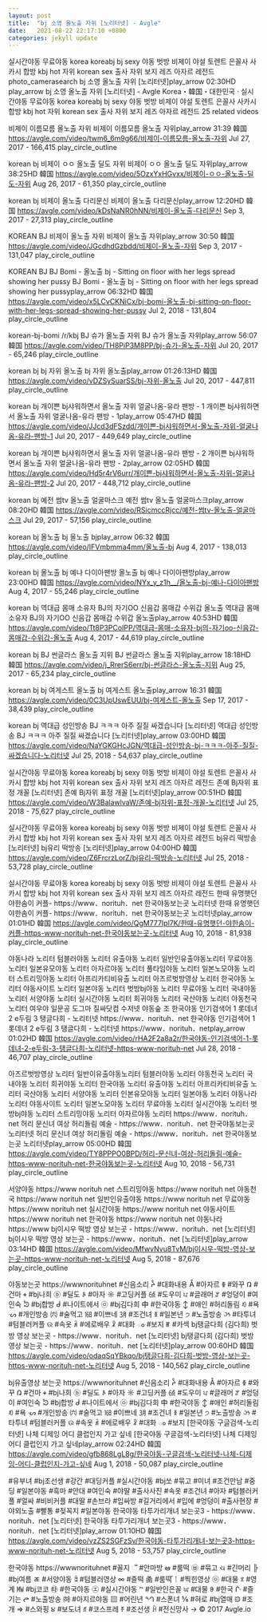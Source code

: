 ```yaml
---
layout: post
title:  "bj 소영 올노출 자위 [노리터넷] - Avgle"
date:   2021-08-22 22:17:10 +0800
categories: jekyll update
---
```


실시간야동 무료야동 korea koreabj bj sexy 야동 벗방 비제이 야설 토렌트 은꼴사 사카시 합방 kbj hot 자위 korean sex 출사 자위 보지 레즈 아자르 레전드
photo_camerasearch
bj 소영 올노출 자위 [노리터넷]play_arrow 02:30HD
play_arrow
bj 소영 올노출 자위 [노리터넷] - Avgle
Korea・韓国・대한민국 · 실시간야동 무료야동 korea koreabj bj sexy 야동 벗방 비제이 야설 토렌트 은꼴사 사카시 합방 kbj hot 자위 korean sex 출사 자위 보지 레즈 아자르 레전드
25 related videos

비제이 이름모름 올노출 자위
비제이 이름모름 올노출 자위play_arrow 31:39
韓国 https://avgle.com/video/twm6_6m9g66/비제이-이름모름-올노출-자위
Jul 27, 2017 - 166,415 play_circle_outline

korean bj
비제이 ㅇㅇ 올노출 딜도 자위
비제이 ㅇㅇ 올노출 딜도 자위play_arrow 38:25HD
韓国 https://avgle.com/video/5OzxYxHGvxx/비제이-ㅇㅇ-올노출-딜도-자위
Aug 26, 2017 - 61,350 play_circle_outline

korean bj
비제이 올노출 다리문신
비제이 올노출 다리문신play_arrow 12:20HD
韓国 https://avgle.com/video/kDsNaNR0hNN/비제이-올노출-다리문신
Sep 3, 2017 - 27,313 play_circle_outline

KOREAN BJ
비제이 올노출 자위
비제이 올노출 자위play_arrow 30:50
韓国 https://avgle.com/video/JGcdhdGzbdd/비제이-올노출-자위
Sep 3, 2017 - 131,047 play_circle_outline

KOREAN BJ
BJ Bomi - 올노출 bj - Sitting on floor with her legs spread showing her pussy
BJ Bomi - 올노출 bj - Sitting on floor with her legs spread showing her pussyplay_arrow 06:32HD
韓国 https://avgle.com/video/x5LCvCKNiCx/bj-bomi-올노출-bj-sitting-on-floor-with-her-legs-spread-showing-her-pussy
Jul 2, 2018 - 131,804 play_circle_outline

korean-bj-bomi /r/kbj
BJ 슈가 올노출 자위
BJ 슈가 올노출 자위play_arrow 56:07
韓国 https://avgle.com/video/TH8PiP3M8PP/bj-슈가-올노출-자위
Jul 20, 2017 - 65,246 play_circle_outline

korean bj
bj 자위 올노출
bj 자위 올노출play_arrow 01:26:13HD
韓国 https://avgle.com/video/vDZSySuarSS/bj-자위-올노출
Jul 20, 2017 - 447,811 play_circle_outline

korean bj
개이쁜 bj샤워하면서 올노출 자위 얼굴나옴-유라 팬방 - 1
개이쁜 bj샤워하면서 올노출 자위 얼굴나옴-유라 팬방 - 1play_arrow 05:47HD
韓国 https://avgle.com/video/JJcd3dFSzdd/개이쁜-bj샤워하면서-올노출-자위-얼굴나옴-유라-팬방-1
Jul 20, 2017 - 449,649 play_circle_outline

korean bj
개이쁜 bj샤워하면서 올노출 자위 얼굴나옴-유라 팬방 - 2
개이쁜 bj샤워하면서 올노출 자위 얼굴나옴-유라 팬방 - 2play_arrow 02:05HD
韓国 https://avgle.com/video/Hd5r4rV6urr/개이쁜-bj샤워하면서-올노출-자위-얼굴나옴-유라-팬방-2
Jul 20, 2017 - 448,712 play_circle_outline

korean bj
예전 썸tv 올노출 얼굴마스크
예전 썸tv 올노출 얼굴마스크play_arrow 08:20HD
韓国 https://avgle.com/video/RSicmccRjcc/예전-썸tv-올노출-얼굴마스크
Jul 29, 2017 - 57,156 play_circle_outline

korean bj
올노출 bj
올노출 bjplay_arrow 06:32
韓国 https://avgle.com/video/IFVmbmma4mm/올노출-bj
Aug 4, 2017 - 138,013 play_circle_outline

korean bj
올노출 bj 예나 다이아팬방
올노출 bj 예나 다이아팬방play_arrow 23:00HD
韓国 https://avgle.com/video/NYx_y_z1h__/올노출-bj-예나-다이아팬방
Aug 4, 2017 - 55,246 play_circle_outline

korean bj
역대급 몸매 소유자 BJ의 자기OO 신음갑 몸매갑 수위갑 올노출
역대급 몸매 소유자 BJ의 자기OO 신음갑 몸매갑 수위갑 올노출play_arrow 40:53HD
韓国 https://avgle.com/video/Tt8P3PCoIPP/역대급-몸매-소유자-bj의-자기oo-신음갑-몸매갑-수위갑-올노출
Aug 4, 2017 - 44,619 play_circle_outline

korean bj
BJ 썬글라스 올노출 지위
BJ 썬글라스 올노출 지위play_arrow 18:18HD
韓国 https://avgle.com/video/j_RrerS6err/bj-썬글라스-올노출-지위
Aug 25, 2017 - 65,234 play_circle_outline

korean bj
bj 여게스트 올노출
bj 여게스트 올노출play_arrow 16:31
韓国 https://avgle.com/video/0C3UpUswEUU/bj-여게스트-올노출
Sep 17, 2017 - 38,439 play_circle_outline

korean bj
역대급 성인방송 BJ ㅋㅋㅋ 아주 질질 싸겠습니다 [노리터넷]
역대급 성인방송 BJ ㅋㅋㅋ 아주 질질 싸겠습니다 [노리터넷]play_arrow 03:00HD
韓国 https://avgle.com/video/NaYGKGHcJGN/역대급-성인방송-bj-ㅋㅋㅋ-아주-질질-싸겠습니다-노리터넷
Jul 25, 2018 - 54,637 play_circle_outline

실시간야동 무료야동 korea koreabj bj sexy 야동 벗방 비제이 야설 토렌트 은꼴사 사카시 합방 kbj hot 자위 korean sex 출사 자위 보지 레즈 아자르 레전드
존예 Bj자위 표정 개꼴 [노리터넷]
존예 Bj자위 표정 개꼴 [노리터넷]play_arrow 00:51HD
韓国 https://avgle.com/video/W3BalawlvaW/존예-bj자위-표정-개꼴-노리터넷
Jul 25, 2018 - 75,627 play_circle_outline

실시간야동 무료야동 korea koreabj bj sexy 야동 벗방 비제이 야설 토렌트 은꼴사 사카시 합방 kbj hot 자위 korean sex 출사 자위 보지 레즈 아자르 레전드
bj유리 떡방송 [노리터넷]
bj유리 떡방송 [노리터넷]play_arrow 04:00HD
韓国 https://avgle.com/video/Z6FrcrzLorZ/bj유리-떡방송-노리터넷
Jul 25, 2018 - 53,728 play_circle_outline

실시간야동 무료야동 korea koreabj bj sexy 야동 벗방 비제이 야설 토렌트 은꼴사 사카시 합방 kbj hot 자위 korean sex 출사 자위 보지 레즈 아자르 레전드
한때 유명햇던 야한솜이 커플- https://www．norituh．net 한국야동보는곳 노리터넷
한때 유명햇던 야한솜이 커플- https://www．norituh．net  한국야동보는곳 노리터넷play_arrow 01:01HD
韓国 https://avgle.com/video/QgM777Ipl7K/한때-유명햇던-야한솜이-커플-https-www-norituh-net-한국야동보는곳-노리터넷
Aug 10, 2018 - 81,938 play_circle_outline

야동나라 노리터 텀블러야동 노리터 유출야동 노리터 일반인유출야동노리터 무료야동 노리터 일본유모야동 노리터 아자르야동 노리터 풀타임야동 노리터 일본노모야동 노리터 스트리밍야동 노리터 아프리카티비유출 노리터 아즈르벗방영상 노리터 한국야동 노리터 야동사이트 노리터 일본야동 노리터 벗방bj야동 노리터 무료야동 노리터 국내야동 노리터 서양야동 노리터 실시간야동 노리터 희귀야동 노리터 국산야동 노리터 야동천국 노리터 여우야 일문공 도그마 질싸닷컴 수저넷 야동숲 조
한국야동 인기검색어 1 롯데녀 2 e두림 3 탱글다희 - 노리터넷 https://www．norituh．net
한국야동 인기검색어 1 롯데녀 2 e두림 3 탱글다희 - 노리터넷 https://www．norituh．netplay_arrow 01:02HD
韓国 https://avgle.com/video/rHA2F2a8a2r/한국야동-인기검색어-1-롯데녀-2-e두림-3-탱글다희-노리터넷-https-www-norituh-net
Jul 28, 2018 - 46,707 play_circle_outline

아즈르벗방영상 노리터 일반이유출야동노리터 텀블러야동 노리터 야동천국 노리터 국내야동 노리터 희귀야동 노리터 한국야동 노리터 유출야동 노리터 아프리카티비유출 노리터 국산야동 노리터 서양야동 노리터 인본유모야동 노리터 일본야동 노리터 야동나라 노리터 야동사이트 노리터 일본노모야동 노리터 무료야동 노리터 실시간야동 노리터 벗방bj야동 노리터 스트리밍야동 노리터 아자르야동 노리터 https://www．norituh．net
허리 문신녀 여상 허리돌림 예술 - https://www．norituh．net 한국야동보는곳 노리터넷
허리 문신녀 여상 허리돌림 예술 - https://www．norituh．net  한국야동보는곳 노리터넷play_arrow 05:00HD
韓国 https://avgle.com/video/TY8PPPO0BPD/허리-문신녀-여상-허리돌림-예술-https-www-norituh-net-한국야동보는곳-노리터넷
Aug 10, 2018 - 56,731 play_circle_outline

서양야동 https://www norituh net 스트리밍야동 https://www norituh net 야동천국 https://www norituh net 일반인유출야동 https://www norituh net 무료야동 https://www norituh net 실시간야동 https://www norituh net 야동사이트 https://www norituh net 한국야동 https://www norituh net 야동나라 https://www
bj이시우 떡방 영상 보는곳 - https://www．norituh．net [노리터넷]
bj이시우 떡방 영상  보는곳  - https://www．norituh．net [노리터넷]play_arrow 03:14HD
韓国 https://avgle.com/video/MfwvNvu8TvM/bj이시우-떡방-영상-보는곳-https-www-norituh-net-노리터넷
Aug 5, 2018 - 87,676 play_circle_outline

야동보는곳 https://wwwnorituhnet #신음소리 ᔧ #대화내용 Å #아자르 ꅀ #와꾸 ᕡ #건마 ᚐ #bj나희 ⓑ #딜도 ꂘ #아자 ☼ #고딩커플 ㍞ #도우미 ਪ #글래머 ꌎ #엉덩이 #여인숙 ᘷ #bj합방 ᑰ #나이트에서 ㉧ #bj김다희 ㆗ #한국야동 ↕ #애인 #허리돌림 ꀒ #욕 ᔡ #개인방송 ㈥ #술먹고 ㏯ #이쁘네 ㋂ #조건녀 ꅉ #일본년 ੭ #노출방송 ઝ #타투녀 #텀블러커플 ଉ #속옷 ꄄ #에로배우 ꈺ #대화 ం #보지 ꂵ #카섹
bj탱글다희 (김다희) 벗방 영상 보는곳 - https://www．norituh．net [노리터넷]
bj탱글다희 (김다희) 벗방 영상  보는곳  - https://www．norituh．net [노리터넷]play_arrow 00:60HD
韓国 https://avgle.com/video/odaqSqYBkqo/bj탱글다희-김다희-벗방-영상-보는곳-https-www-norituh-net-노리터넷
Aug 5, 2018 - 140,562 play_circle_outline

bj유출영상 보는곳 https://wwwnorituhnet #신음소리 ᔧ #대화내용 Å #아자르 ꅀ #와꾸 ᕡ #건마 ᚐ #bj나희 ⓑ #딜도 ꂘ #아자 ☼ #고딩커플 ㍞ #도우미 ਪ #글래머 ꌎ #엉덩이 #여인숙 ᘷ #bj합방 ᑰ #나이트에서 ㉧ #bj김다희 ㆗ #한국야동 ↕ #애인 #허리돌림 ꀒ #욕 ᔡ #개인방송 ㈥ #술먹고 ㏯ #이쁘네 ㋂ #조건녀 ꅉ #일본년 ੭ #노출방송 ઝ #타투녀 #텀블러커플 ଉ #속옷 ꄄ #에로배우 ꈺ #대화 ం #보지
[한국야동 구글검색-노리터넷] 나체 디제잉 어디 클럽인지 가고 싶네
[한국야동 구글검색-노리터넷] 나체 디제잉 어디 클럽인지 가고 싶네play_arrow 02:24HD
韓国 https://avgle.com/video/gfb868LgL8g/한국야동-구글검색-노리터넷-나체-디제잉-어디-클럽인지-가고-싶네
Aug 1, 2018 - 50,087 play_circle_outline

#유부녀 #bj조선생 #강간 #대딩커플 #실시간야동 #bj쏘 #묶고 #미녀 #조건만남 #중딩 #일본야동 #흑마 #안대 #여인숙 #야딸 #출사사진 #속옷 #조건녀 #아자 #텀블러커플 #얼싸 #비비커플 #대딸 #손브라 #입싸방 #길거리에서 #입에 #엉덩이 #출사현장 #야외노출 #빨통 #젖꼭지 #일본야동
한국야동 타투가리개녀 보는곳3 - https://www．norituh．net [노리터넷]
한국야동 타투가리개녀 보는곳3  - https://www．norituh．net [노리터넷]play_arrow 01:10HD
韓国 https://avgle.com/video/vzZS2SGFzSv/한국야동-타투가리개녀-보는곳3-https-www-norituh-net-노리터넷
Aug 5, 2018 - 53,757 play_circle_outline

한국야동 https://wwwnorituhnet #꼴지 ઁ #안마방 ఆ #룸떡 ㉥ #묶고 ચ #긴머리 ╠ #bj여름 ㄾ #서양야동 ꈫ #텀블러영상 ∞ #즐떡 圅 #룸떡 ܏ᛙ #찍힌영상 ㉧ #대물 ꃷ #영계 ㎿ #bj코코 ㉹ #한국야동 ㋓ #실시간야동 ꒙ #일반인은꼴 ਘ #대물 ꅎ #한국 ᒗ #즐기는 ᖡ #노출방송 ㈛ #아지르야동 ▧ #어린년 ᙰ #스폰녀 ⅝ #혀로 #bj열매 ᙋ #조개 ⇒ #스와핑 ૪ #보도녀 ꅇ #코스프레 ꅳ #조선생 ꃄ #전신망사 →
© 2017 Avgle.io